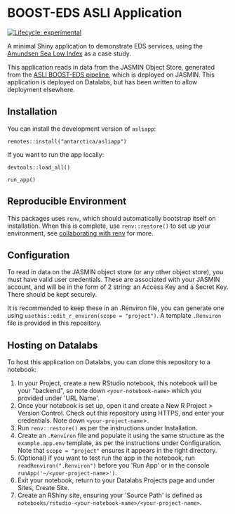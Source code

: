 # BOOST-EDS ASLI Application
  <!-- badges: start -->
  [![Lifecycle: experimental](https://img.shields.io/badge/lifecycle-experimental-orange.svg)](https://lifecycle.r-lib.org/articles/stages.html#experimental)
  <!-- badges: end -->
A minimal Shiny application to demonstrate EDS services, using the [Amundsen Sea Low Index](https://github.com/scotthosking/amundsen-sea-low-index) as a case study.

This application reads in data from the JASMIN Object Store, generated from the [ASLI BOOST-EDS pipeline](https://github.com/antarctica/boost-eds-pipeline), which is deployed on JASMIN. This application is deployed on Datalabs, but has been written to allow deployment elsewhere.

## Installation
You can install the development version of `asliapp`:

```
remotes::install("antarctica/asliapp")
```

If you want to run the app locally:

```
devtools::load_all()

run_app()
```

## Reproducible Environment
This packages uses `renv`, which should automatically bootstrap itself on installation. When this is complete, use `renv::restore()` to set up your environment, see [collaborating with renv](https://rstudio.github.io/renv/articles/collaborating.html#:~:text=We%20recommend%20using%20a%20version,via%20renv%3A%3Ainit()%20.) for more.

## Configuration
To read in data on the JASMIN object store (or any other object store), you must have valid user credentials. These are associated with your JASMIN account, and will be in the form of 2 string: an Access Key and a Secret Key. There should be kept securely.

It is recommended to keep these in an .Renviron file, you can generate one using `usethis::edit_r_environ(scope = "project")`. A template `.Renviron` file is provided in this repository.

## Hosting on Datalabs
To host this application on Datalabs, you can clone this repository to a notebook:
1. In your Project, create a new RStudio notebook, this notebook will be your "backend", so note down `<your-notebook-name>` which you provided under 'URL Name'.
2. Once your notebook is set up, open it and create a New R Project > Version Control. Check out this repository using HTTPS, and enter your credentials. Note down `<your-project-name`>.
3. Run `renv::restore()` as per the instructions under Installation.
4. Create an `.Renviron` file and populate it using the same structure as the `example.app.env` template, as per the instructions under Configuration. Note that `scope = "project"` ensures it appears in the right directory.
5. (Optional) if you want to test run the app in the notebook, run `readRenviron(".Renviron")` before you 'Run App' or in the console `runApp('~/<your-project-name>')`.
6. Exit your notebook, return to your Datalabs Projects page and under Sites, Create Site.
7. Create an RShiny site, ensuring your 'Source Path' is defined as `notebooks/rstudio-<your-notebook-name>/<your-project-name>`.